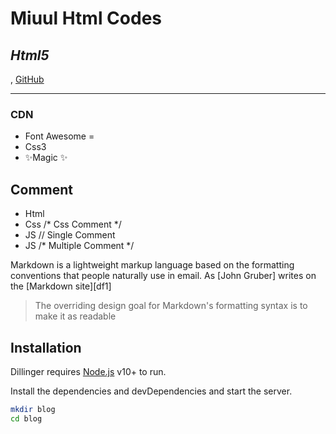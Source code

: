 # Miuul Html Codes
## _Html5_

,
[GitHub](https://github.com/hamitmizrak/2_Miuul_Html)

---

### CDN

- Font Awesome = <link rel="stylesheet" href="https://cdnjs.cloudflare.com/ajax/libs/font-awesome/6.5.1/css/all.min.css" integrity="sha512-DTOQO9RWCH3ppGqcWaEA1BIZOC6xxalwEsw9c2QQeAIftl+Vegovlnee1c9QX4TctnWMn13TZye+giMm8e2LwA==" crossorigin="anonymous" referrerpolicy="no-referrer" />
- Css3
- ✨Magic ✨

## Comment

- Html <!-- Html Comment -->
- Css  /* Css Comment */
- JS   // Single Comment
- JS   /* Multiple Comment */



Markdown is a lightweight markup language based on the formatting conventions
that people naturally use in email.
As [John Gruber] writes on the [Markdown site][df1]

> The overriding design goal for Markdown's
> formatting syntax is to make it as readable


## Installation

Dillinger requires [Node.js](https://nodejs.org/) v10+ to run.

Install the dependencies and devDependencies and start the server.

```sh
mkdir blog
cd blog
```
